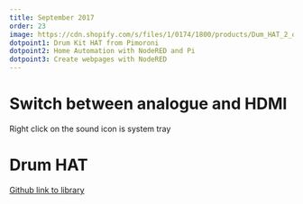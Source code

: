 ```yaml
---
title: September 2017
order: 23
image: https://cdn.shopify.com/s/files/1/0174/1800/products/Dum_HAT_2_of_2_1024x1024.JPG?v=1450364274
dotpoint1: Drum Kit HAT from Pimoroni
dotpoint2: Home Automation with NodeRED and Pi
dotpoint3: Create webpages with NodeRED
---
```


# Switch between analogue and HDMI 
Right click on the sound icon is system tray

# Drum HAT 
[Github link to library](https://github.com/pimoroni/drum-hat)

